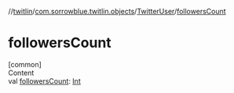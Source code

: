 //[twitlin](../../index.md)/[com.sorrowblue.twitlin.objects](../index.md)/[TwitterUser](index.md)/[followersCount](followers-count.md)



# followersCount  
[common]  
Content  
val [followersCount](followers-count.md): [Int](https://kotlinlang.org/api/latest/jvm/stdlib/kotlin/-int/index.html)  



